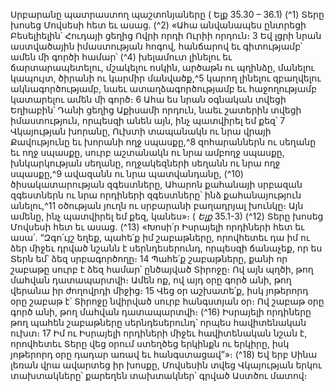 
Սրբարանը պատրաստող պաշտոնյաները
( Ելք 35.30 – 36.1)
(^1) Տերը խոսեց Մովսեսի հետ եւ ասաց. (^2) «Ահա անվանապես ընտրեցի Բեսելիելին՝ Հուդայի ցեղից Ովրի որդի Ուրիի
որդուն։ 3 Եվ լցրի նրան աստվածային իմաստության հոգով, հանճարով եւ գիտությամբ՝ ամեն մի գործի համար՝
(^4) խելամուտ լինելու եւ ճարտարապետելու, մշակելու ոսկին, արծաթն ու պղինձը, մանելու կապույտ, ծիրանի ու կարմիր
մանվածք,^5 կարող լինելու զբաղվելու ակնագործությամբ, նաեւ ատաղձագործությամբ եւ հաջողությամբ կատարելու
ամեն մի գործ։ 6 Ահա ես նրան օգնական տվեցի Եղիաբին՝ Դանի ցեղից Աքիսամի որդուն, նաեւ շատերին տվեցի
իմաստություն, որպեսզի անեն այն, ինչ պատվիրել եմ քեզ՝ 7 Վկայության խորանը, Ուխտի տապանակն ու նրա վրայի
Քավությունը եւ խորանի ողջ սպասքը,^8 զոհարաններն ու սեղանը եւ ողջ սպասքը, սուրբ աշտանակն ու նրա ամբողջ
սպասքը, խնկարկության սեղանը, ողջակեզների սեղանն ու նրա ողջ սպասքը,^9 ավազանն ու նրա պատվանդանը,
(^10) ծիսակատարության զգեստները, Ահարոն քահանայի սրբազան զգեստներն ու նրա որդիների զգեստները՝ ինձ
քահանայություն անելու,^11 օծության յուղն ու սրբարանի բաղադրյալ խունկը։ Այն ամենը, ինչ պատվիրել եմ քեզ,
կանես»։
( _Ելք_ 35.1-3)
(^12) Տերը խոսեց Մովսեսի հետ եւ ասաց. (^13) «Խոսի՛ր Իսրայելի որդիների հետ եւ ասա՛. “Զգո՛ւյշ եղեք, պահե՛ք իմ
շաբաթները, որովհետեւ դա իմ ու ձեր միջեւ դրված նշանն է սերնդեսերունդ, որպեսզի ճանաչեք, որ ես Տերն եմ՝ ձեզ
սրբագործողը։ 14 Պահե՛ք շաբաթները, քանի որ շաբաթը սուրբ է ձեզ համար՝ ընծայված Տիրոջը։ Ով այն պղծի, թող
մահվան դատապարտվի։ Ամեն ոք, ով այդ օրը գործ անի, թող վերանա իր ժողովրդի միջից։ 15 Վեց օր աշխատե՛ք, իսկ
յոթերորդ օրը շաբաթ է՝ Տիրոջը նվիրված սուրբ հանգստյան օր։ Ով շաբաթ օրը գործ անի, թող մահվան դատապարտվի։
(^16) Իսրայելի որդիները թող պահեն շաբաթները սերնդեսերունդ՝ որպես հավիտենական ուխտ։ 17 Իմ ու Իսրայելի
որդիների միջեւ հավիտենական նշան է, որովհետեւ Տերը վեց օրում ստեղծեց երկինքն ու երկիրը, իսկ յոթերորդ օրը
դադար առավ եւ հանգստացավ”»։
(^18) Եվ երբ Սինա լեռան վրա ավարտեց իր խոսքը, Մովսեսին տվեց Վկայության երկու տախտակները՝ քարեղեն
տախտակներ՝ գրված Աստծու մատով։

